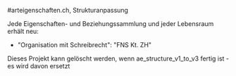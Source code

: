 #arteigenschaften.ch, Strukturanpassung

Jede Eigenschaften- und Beziehungssammlung und jeder Lebensraum erhält neu:

- "Organisation mit Schreibrecht": "FNS Kt. ZH"

Dieses Projekt kann gelöscht werden, wenn ae_structure_v1_to_v3 fertig ist - es wird davon ersetzt